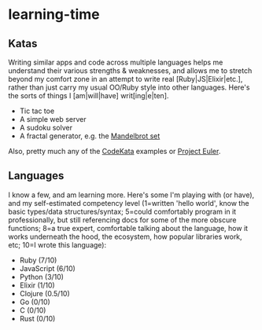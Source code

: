 # learning-time

## Katas
Writing similar apps and code across multiple languages helps me understand
their various strengths & weaknesses, and allows me to stretch beyond my comfort
zone in an attempt to write real [Ruby|JS|Elixir|etc.], rather than just carry
my usual OO/Ruby style into other languages. Here's the sorts of things I
[am|will|have] writ[ing|e|ten].
* Tic tac toe
* A simple web server
* A sudoku solver
* A fractal generator, e.g. the [Mandelbrot
  set](http://en.wikipedia.org/wiki/Mandelbrot_set)

Also, pretty much any of the [CodeKata](http://codekata.com/) examples or
[Project Euler](https://projecteuler.net/archives).


## Languages
I know a few, and am learning more. Here's some I'm playing with (or have), and my self-estimated competency level (1=written 'hello world', know the basic types/data structures/syntax; 5=could comfortably program in it professionally, but still referencing docs for some of the more obscure functions; 8=a true expert, comfortable talking about the language, how it works underneath the hood, the ecosystem, how popular libraries work, etc; 10=I wrote this language):
* Ruby (7/10)
* JavaScript (6/10)
* Python (3/10)
* Elixir (1/10)
* Clojure (0.5/10)
* Go (0/10)
* C (0/10)
* Rust (0/10)
